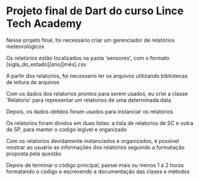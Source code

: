 # Projeto final de Dart do curso Lince Tech Academy

Nesse projeto final, foi necessário criar um gerenciador de relatórios meteorológicos

Os relatórios estão localizados na pasta 'sensores', com o formato [sigla_do_estado]_[ano]_[mês].csv

A partir dos relatorios, foi necessario ler os arquivos utilizando bibliotecas de leitura de arquivos

Com os dados dos relatorios prontos para serem usados, eu criei a classe 'Relatorio' para representar um relatorios de uma determinada data

Depois, os dados obtidos foram usados para instanciar os relatorios

Os relatorios foram dividos em duas listas: a lista de relatorios de SC e outra de SP, para manter o codigo legivel e organizado

Com os relatorios devidamente instanciados e organizados, é possível mostrar ao usuário as informações dos relatórios seguindo a formatação proposta pela questão

Depois de terminar o código principal, passei mais ou menos 1 a 2 horas formatando o código e escrevendo a documentação das clases e métodos